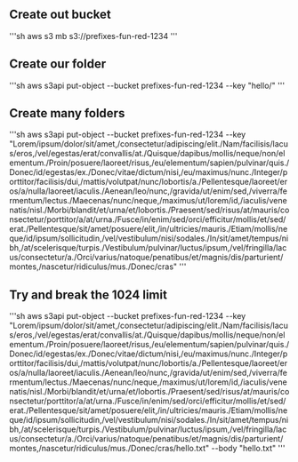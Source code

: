 

## Create out bucket
'''sh
aws s3 mb s3://prefixes-fun-red-1234
'''

## Create our folder
'''sh
aws s3api put-object --bucket prefixes-fun-red-1234 --key "hello/"
'''

## Create many folders
'''sh
aws s3api put-object --bucket prefixes-fun-red-1234 --key "Lorem/ipsum/dolor/sit/amet,/consectetur/adipiscing/elit./Nam/facilisis/lacus/eros,/vel/egestas/erat/convallis/at./Quisque/dapibus/mollis/neque/non/elementum./Proin/posuere/laoreet/risus,/eu/elementum/sapien/pulvinar/quis./Donec/id/egestas/ex./Donec/vitae/dictum/nisi,/eu/maximus/nunc./Integer/porttitor/facilisis/dui,/mattis/volutpat/nunc/lobortis/a./Pellentesque/laoreet/eros/a/nulla/laoreet/iaculis./Aenean/leo/nunc,/gravida/ut/enim/sed,/viverra/fermentum/lectus./Maecenas/nunc/neque,/maximus/ut/lorem/id,/iaculis/venenatis/nisl./Morbi/blandit/et/urna/et/lobortis./Praesent/sed/risus/at/mauris/consectetur/porttitor/a/at/urna./Fusce/in/enim/sed/orci/efficitur/mollis/et/sed/erat./Pellentesque/sit/amet/posuere/elit,/in/ultricies/mauris./Etiam/mollis/neque/id/ipsum/sollicitudin,/vel/vestibulum/nisi/sodales./In/sit/amet/tempus/nibh,/at/scelerisque/turpis./Vestibulum/pulvinar/luctus/ipsum,/vel/fringilla/lacus/consectetur/a./Orci/varius/natoque/penatibus/et/magnis/dis/parturient/montes,/nascetur/ridiculus/mus./Donec/cras"
'''

## Try and break the 1024 limit
'''sh
aws s3api put-object --bucket prefixes-fun-red-1234 --key "Lorem/ipsum/dolor/sit/amet,/consectetur/adipiscing/elit./Nam/facilisis/lacus/eros,/vel/egestas/erat/convallis/at./Quisque/dapibus/mollis/neque/non/elementum./Proin/posuere/laoreet/risus,/eu/elementum/sapien/pulvinar/quis./Donec/id/egestas/ex./Donec/vitae/dictum/nisi,/eu/maximus/nunc./Integer/porttitor/facilisis/dui,/mattis/volutpat/nunc/lobortis/a./Pellentesque/laoreet/eros/a/nulla/laoreet/iaculis./Aenean/leo/nunc,/gravida/ut/enim/sed,/viverra/fermentum/lectus./Maecenas/nunc/neque,/maximus/ut/lorem/id,/iaculis/venenatis/nisl./Morbi/blandit/et/urna/et/lobortis./Praesent/sed/risus/at/mauris/consectetur/porttitor/a/at/urna./Fusce/in/enim/sed/orci/efficitur/mollis/et/sed/erat./Pellentesque/sit/amet/posuere/elit,/in/ultricies/mauris./Etiam/mollis/neque/id/ipsum/sollicitudin,/vel/vestibulum/nisi/sodales./In/sit/amet/tempus/nibh,/at/scelerisque/turpis./Vestibulum/pulvinar/luctus/ipsum,/vel/fringilla/lacus/consectetur/a./Orci/varius/natoque/penatibus/et/magnis/dis/parturient/montes,/nascetur/ridiculus/mus./Donec/cras/hello.txt" --body "hello.txt"
'''